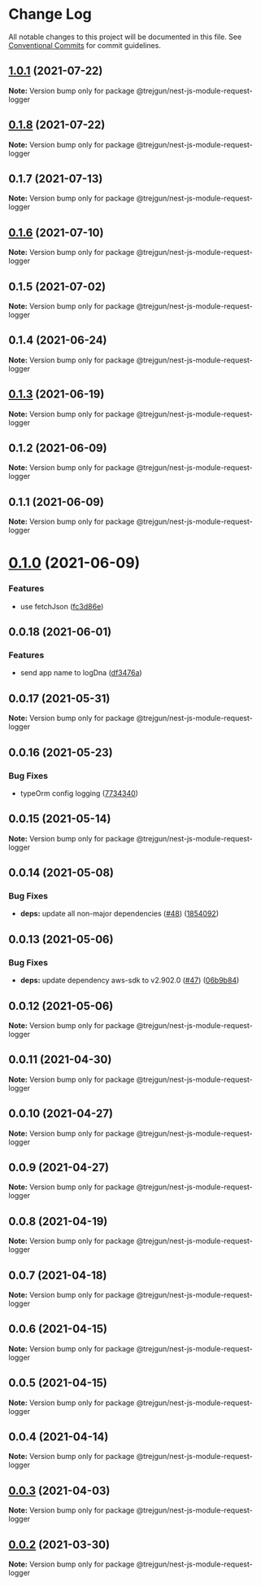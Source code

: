 # Change Log

All notable changes to this project will be documented in this file.
See [Conventional Commits](https://conventionalcommits.org) for commit guidelines.

## [1.0.1](https://github.com/trejgun/common-packages/compare/@trejgun/nest-js-module-request-logger@0.1.8...@trejgun/nest-js-module-request-logger@1.0.1) (2021-07-22)

**Note:** Version bump only for package @trejgun/nest-js-module-request-logger





## [0.1.8](https://github.com/trejgun/common-packages/compare/@trejgun/nest-js-module-request-logger@0.1.7...@trejgun/nest-js-module-request-logger@0.1.8) (2021-07-22)

**Note:** Version bump only for package @trejgun/nest-js-module-request-logger





## 0.1.7 (2021-07-13)

**Note:** Version bump only for package @trejgun/nest-js-module-request-logger





## [0.1.6](https://github.com/trejgun/common-packages/compare/@trejgun/nest-js-module-request-logger@0.1.5...@trejgun/nest-js-module-request-logger@0.1.6) (2021-07-10)

**Note:** Version bump only for package @trejgun/nest-js-module-request-logger





## 0.1.5 (2021-07-02)

**Note:** Version bump only for package @trejgun/nest-js-module-request-logger





## 0.1.4 (2021-06-24)

**Note:** Version bump only for package @trejgun/nest-js-module-request-logger





## [0.1.3](https://github.com/trejgun/common-packages/compare/@trejgun/nest-js-module-request-logger@0.1.2...@trejgun/nest-js-module-request-logger@0.1.3) (2021-06-19)

**Note:** Version bump only for package @trejgun/nest-js-module-request-logger





## 0.1.2 (2021-06-09)

**Note:** Version bump only for package @trejgun/nest-js-module-request-logger





## 0.1.1 (2021-06-09)

**Note:** Version bump only for package @trejgun/nest-js-module-request-logger





# [0.1.0](https://github.com/trejgun/common-packages/compare/@trejgun/nest-js-module-request-logger@0.0.18...@trejgun/nest-js-module-request-logger@0.1.0) (2021-06-09)


### Features

* use fetchJson ([fc3d86e](https://github.com/trejgun/common-packages/commit/fc3d86e0a27e2cf4387d8706222abae24bde9b16))





## 0.0.18 (2021-06-01)


### Features

* send app name to logDna ([df3476a](https://github.com/trejgun/common-packages/commit/df3476a4a17098fdf80f99cf2400d114cd4e47ad))





## 0.0.17 (2021-05-31)

**Note:** Version bump only for package @trejgun/nest-js-module-request-logger





## 0.0.16 (2021-05-23)


### Bug Fixes

* typeOrm config logging ([7734340](https://github.com/trejgun/common-packages/commit/77343402c7e0c63d3d19bfc55df29b961f68eaaa))





## 0.0.15 (2021-05-14)

**Note:** Version bump only for package @trejgun/nest-js-module-request-logger





## 0.0.14 (2021-05-08)


### Bug Fixes

* **deps:** update all non-major dependencies ([#48](https://github.com/trejgun/common-packages/issues/48)) ([1854092](https://github.com/trejgun/common-packages/commit/1854092c4d51e9ec43aa1d75bb43037c21b11630))





## 0.0.13 (2021-05-06)


### Bug Fixes

* **deps:** update dependency aws-sdk to v2.902.0 ([#47](https://github.com/trejgun/common-packages/issues/47)) ([06b9b84](https://github.com/trejgun/common-packages/commit/06b9b845709c6eb67b7e04277f86ecb9bf19fc73))





## 0.0.12 (2021-05-06)

**Note:** Version bump only for package @trejgun/nest-js-module-request-logger





## 0.0.11 (2021-04-30)

**Note:** Version bump only for package @trejgun/nest-js-module-request-logger





## 0.0.10 (2021-04-27)

**Note:** Version bump only for package @trejgun/nest-js-module-request-logger





## 0.0.9 (2021-04-27)

**Note:** Version bump only for package @trejgun/nest-js-module-request-logger





## 0.0.8 (2021-04-19)

**Note:** Version bump only for package @trejgun/nest-js-module-request-logger





## 0.0.7 (2021-04-18)

**Note:** Version bump only for package @trejgun/nest-js-module-request-logger





## 0.0.6 (2021-04-15)

**Note:** Version bump only for package @trejgun/nest-js-module-request-logger





## 0.0.5 (2021-04-15)

**Note:** Version bump only for package @trejgun/nest-js-module-request-logger





## 0.0.4 (2021-04-14)

**Note:** Version bump only for package @trejgun/nest-js-module-request-logger





## [0.0.3](https://github.com/trejgun/common-packages/compare/@trejgun/nest-js-module-request-logger@0.0.2...@trejgun/nest-js-module-request-logger@0.0.3) (2021-04-03)

**Note:** Version bump only for package @trejgun/nest-js-module-request-logger





## [0.0.2](https://github.com/trejgun/common-packages/compare/@trejgun/nest-js-module-request-logger@1.0.17...@trejgun/nest-js-module-request-logger@0.0.2) (2021-03-30)

**Note:** Version bump only for package @trejgun/nest-js-module-request-logger
